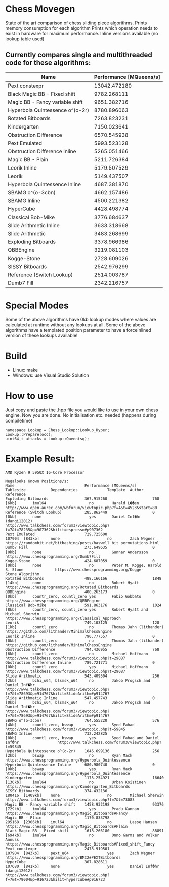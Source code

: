 # Chess Movegen
State of the art comparison of chess sliding piece algorithms.
Prints memory consumption for each algorithm
Prints which operation needs to exist in hardware for maximum performance. Inline versions available (no lookup table used)

## Currently compares single and multithreaded code for these algorithms:
| Name | Performance [MQueens/s] |
| ------------- | ------------- |
| Pext constexpr                    | 13042.472180
| Black Magic BB - Fixed shift      | 9782.268111 
| Magic BB - Fancy variable shift   | 9651.382716 
| Hyperbola Quintessence o^(o-2r)   | 8780.896063 
| Rotated Bitboards                 | 7263.823231 
| Kindergarten                      | 7150.023641 
| Obstruction Difference            | 6570.545938 
| Pext Emulated                     | 5993.523128 
| Obstruction Difference Inline     | 5265.051466 
| Magic BB - Plain                  | 5211.726384 
| Leorik Inline                     | 5179.507529 
| Leorik                            | 5149.437507 
| Hyperbola Quintessence Inline     | 4687.381870 
| SBAMG o^(o-3cbn)                  | 4662.157486 
| SBAMG Inline                      | 4500.221382 
| HyperCube                         | 4428.498774 
| Classical Bob-Mike                | 3776.684637 
| Slide Arithmetic Inline           | 3633.318668 
| Slide Arithmetic                  | 3483.268699 
| Exploding Bitboards               | 3378.966986 
| QBBEngine                         | 3219.081103 
| Kogge-Stone                       | 2728.609026 
| SISSY Bitboards                   | 2542.976299 
| Reference (Switch Lookup)         | 2514.003787 
| Dumb7 Fill                        | 2342.216757 


# Special Modes
Some of the above algorithms have 0kb lookup modes where values are calculated at runtime without any lookups at all.
Some of the above algorithms have a templated position parameter to have a forceinlined version of these lookups available! 


# Build
- Linux: make
- Windows: use Visual Studio Solution

# How to use
Just copy and paste the .hpp file you would like to use in your own chess engine. Now you are done. No initialisation etc. needed (happens during compiletime)
```
namespace Lookup = Chess_Lookup::Lookup_Hyper;
Lookup::Prepare(occ);
uint64_t attacks = Lookup::Queen(sq);
```
# Example Result:
```
AMD Ryzen 9 5950X 16-Core Processor

Megalooks Known Positions/s:
Name                               Performance [MQueens/s]       Tablesize           Dependencies             Template  Author                                       Reference
Exploding Bitboards                367.915260                    768     [6kb]       imul64                   no        Harald L��en                                  http://www.open-aurec.com/wbforum/viewtopic.php?f=4&t=4523&start=80
Reference (Switch Lookup)          285.862449                    0       [0kb]       none                     yes       Daniel Inf�hr (dangi12012)                   http://www.talkchess.com/forum3/viewtopic.php?f=7&t=78235&p=907362&hilit=espresso#p907362
Pext Emulated                      729.725600                    107904  [843kb]     none                     no        Zach Wegner                                  https://randombit.net/bitbashing/posts/haswell_bit_permutations.html
Dumb7 Fill                         273.649635                    0       [0kb]       none                     no        Gunnar Andersson                             https://www.chessprogramming.org/Dumb7Fill
Kogge-Stone                        424.687059                    0       [0kb]       none                     no        Peter M. Kogge, Harold S. Stone              https://www.chessprogramming.org/Kogge-Stone_Algorithm
Rotated Bitboards                  488.166166                    1848    [14kb]      none                     no        Robert Hyatt                                 https://www.chessprogramming.org/Rotated_Bitboards
QBBEngine                          400.263173                    0       [0kb]       countr_zero, countl_zero yes       Fabio Gobbato                                https://www.chessprogramming.org/QBBEngine
Classical Bob-Mike                 591.863176                    1024    [8kb]       countr_zero, countl_zero yes       Robert Hyatt and Michael Sherwin             https://www.chessprogramming.org/Classical_Approach
Leorik                             749.103125                    128     [1kb]       countl_zero              no        Thomas Jahn (lithander)                      https://github.com/lithander/MinimalChessEngine
Leorik Inline                      790.777557                    0       [0kb]       countl_zero              no        Thomas Jahn (lithander)                      https://github.com/lithander/MinimalChessEngine
Obstruction Difference             794.436955                    768     [6kb]       countl_zero              no        Michael Hoffmann                             http://www.talkchess.com/forum3/viewtopic.php?t=29087
Obstruction Difference Inline      789.721771                    0       [0kb]       countl_zero              yes       Michael Hoffmann                             http://www.talkchess.com/forum3/viewtopic.php?t=29087
Slide Arithmetic                   543.409504                    256     [2kb]       bzhi_u64, blsmsk_u64     no        Jakob Progsch and Daniel Inf�hr              http://www.talkchess.com/forum3/viewtopic.php?f=7&t=78693&p=914767&hilit=SlideArithm#p914767
Slide Arithmetic Inline            547.457743                    0       [0kb]       bzhi_u64, blsmsk_u64     no        Jakob Progsch and Daniel Inf�hr              http://www.talkchess.com/forum3/viewtopic.php?f=7&t=78693&p=914767&hilit=SlideArithm#p914767
SBAMG o^(o-3cbn)                   764.555220                    576     [4kb]       countl_zero, bswap       yes       Syed Fahad                                   http://www.talkchess.com/forum3/viewtopic.php?t=59845
SBAMG Inline                       732.242825                    0       [0kb]       countl_zero, bswap       yes       Syed Fahad and Daniel Inf�hr                 http://www.talkchess.com/forum3/viewtopic.php?t=59845
Hyperbola Quintessence o^(o-2r)    1046.699136                   256     [2kb]       bswap                    no        Ryan Mack                                    https://www.chessprogramming.org/Hyperbola_Quintessence
Hyperbola Quintessence Inline      680.980740                    0       [0kb]       bswap                    yes       Ryan Mack                                    https://www.chessprogramming.org/Hyperbola_Quintessence
Kindergarten                       1173.254921                   16640   [130kb]     imul64                   no        Urban Koistinen                              https://www.chessprogramming.org/Kindergarten_Bitboards
SISSY Bitboards                    374.432136                    180416  [1409kb]    none                     no        Michael Sherwin                              http://www.talkchess.com/forum3/viewtopic.php?f=7&t=73083
Magic BB - Fancy variable shift    1458.932198                   93376   [729kb]     imul64                   yes       Pradu Kannan                                 https://www.chessprogramming.org/Magic_Bitboards#Fancy
Magic BB - Plain                   1170.833798                   295168  [2306kb]    imul64                   no        Lasse Hansen                                 https://www.chessprogramming.org/Magic_Bitboards#Plain
Black Magic BB - Fixed shift       1618.266180                   88891   [694kb]     imul64                   no        Onno Garms and Volker Annuss                 https://www.chessprogramming.org/Magic_Bitboards#Fixed_shift_Fancy
Pext constexpr                     2478.919501                   107904  [843kb]     pext_u64                 yes       Zach Wegner                                  https://www.chessprogramming.org/BMI2#PEXTBitboards
HyperCube                          307.828611                    107680  [841kb]     none                     yes       Daniel Inf�hr (dangi12012)                   http://www.talkchess.com/forum3/viewtopic.php?f=7&t=79004&p=916723&hilit=hypercube#p916723
```


